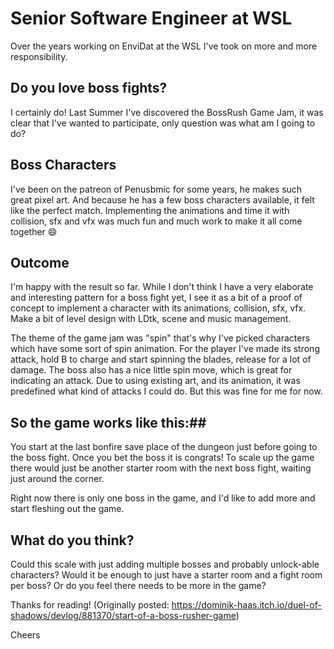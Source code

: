 # Senior Software Engineer at WSL

Over the years working on EnviDat at the WSL I've took on more and more responsibility.

## Do you love boss fights?
I certainly do! Last Summer I've discovered the BossRush Game Jam, it was clear that I've wanted to participate, only question was what am I going to do?

## Boss Characters
I've been on the patreon of Penusbmic for some years, he makes such great pixel art. And because he has a few boss characters available, it felt like the perfect match. Implementing the animations and time it with collision, sfx and vfx was much fun and much work to make it all come together 😄

## Outcome
I'm happy with the result so far. While I don't think I have a very elaborate and interesting pattern for a boss fight yet, I see it as a bit of a proof of concept to implement a character with its animations, collision, sfx, vfx. Make a bit of level design with LDtk, scene and music management.

The theme of the game jam was "spin" that's why I've picked characters which have some sort of spin animation. For the player I've made its strong attack, hold B to charge and start spinning the blades, release for a lot of damage. The boss also has a nice little spin move, which is great for indicating an attack. Due to using existing art, and its animation, it was predefined what kind of attacks I could do. But this was fine for me for now.

## So the game works like this:##
You start at the last bonfire save place of the dungeon just before going to the boss fight. Once you bet the boss it is congrats! To scale up the game there would just be another starter room with the next boss fight, waiting just around the corner.

Right now there is only one boss in the game, and I'd like to add more and start fleshing out the game.

## What do you think?
Could this scale with just adding multiple bosses and probably unlock-able characters?
Would it be enough to just have a starter room and a fight room per boss?
Or do you feel there needs to be more in the game?


Thanks for reading!
(Originally posted: <https://dominik-haas.itch.io/duel-of-shadows/devlog/881370/start-of-a-boss-rusher-game>)

Cheers
